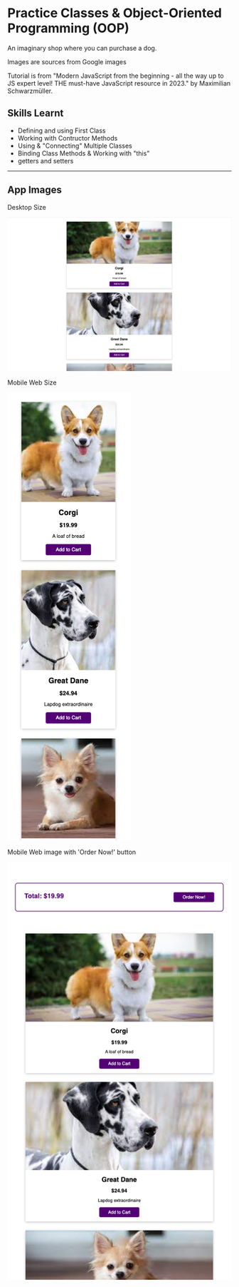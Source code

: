 # Practice Classes & Object-Oriented Programming (OOP) 

An imaginary shop where you can purchase a dog.

Images are sources from Google images 

Tutorial is from "Modern JavaScript from the beginning - all the way up to JS expert level! THE must-have JavaScript resource in 2023." by Maximilian Schwarzmüller. 

## Skills Learnt 

* Defining and using First Class
* Working with Contructor Methods 
* Using & "Connecting" Multiple Classes
* Binding Class Methods & Working with "this"
* getters and setters

---

## App Images

Desktop Size 

<img src="assets/images/app_images/image1_dt.png" alt="desktop image">

Mobile Web Size

<img src="assets/images/app_images/image1_mw.png" alt="mobile web image">

Mobile Web image with 'Order Now!' button

<img src="assets/images/app_images/image2_mw.png" alt="mobile web with Order Now button">